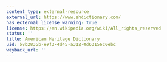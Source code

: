 ```yaml
---
content_type: external-resource
external_url: https://www.ahdictionary.com/
has_external_license_warning: true
license: https://en.wikipedia.org/wiki/All_rights_reserved
status: ''
title: American Heritage Dictionary
uid: b8b2835b-e9f3-4d45-a312-0d63156c0ebc
wayback_url: ''
---
```

